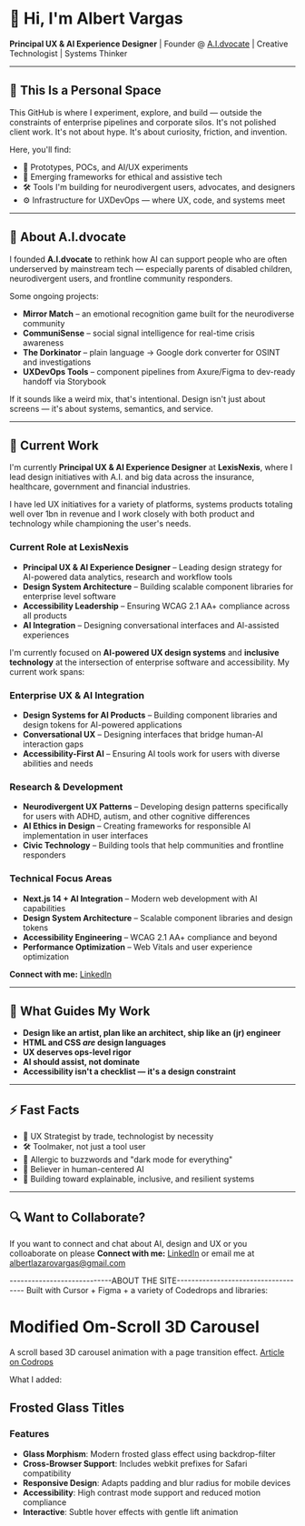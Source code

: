 # 👋 Hi, I'm Albert Vargas

**Principal UX & AI Experience Designer** | Founder @ [A.I.dvocate](https://your-link-here) | Creative Technologist | Systems Thinker

---

## 🚧 This Is a Personal Space

This GitHub is where I experiment, explore, and build — outside the constraints of enterprise pipelines and corporate silos. It's not polished client work. It's not about hype. It's about curiosity, friction, and invention.

Here, you'll find:
- 🧪 Prototypes, POCs, and AI/UX experiments
- 🧠 Emerging frameworks for ethical and assistive tech
- 🛠️ Tools I'm building for neurodivergent users, advocates, and designers
- ⚙️ Infrastructure for UXDevOps — where UX, code, and systems meet

---

## 🦋 About A.I.dvocate

I founded **A.I.dvocate** to rethink how AI can support people who are often underserved by mainstream tech — especially parents of disabled children, neurodivergent users, and frontline community responders.

Some ongoing projects:
- **Mirror Match** – an emotional recognition game built for the neurodiverse community
- **CommuniSense** – social signal intelligence for real-time crisis awareness
- **The Dorkinator** – plain language → Google dork converter for OSINT and investigations
- **UXDevOps Tools** – component pipelines from Axure/Figma to dev-ready handoff via Storybook

If it sounds like a weird mix, that's intentional. Design isn't just about screens — it's about systems, semantics, and service.

---

## 💼 Current Work

I'm currently **Principal UX & AI Experience Designer** at **LexisNexis**, where I lead design initiatives with A.I. and big data across the insurance, healthcare, government and financial industries. 

I have led UX initiatives for a variety of platforms, systems products totaling well over 1bn in revenue and I work closely with both product and technology while championing the user's needs.

### Current Role at LexisNexis
- **Principal UX & AI Experience Designer** – Leading design strategy for AI-powered data analytics, research and workflow tools
- **Design System Architecture** – Building scalable component libraries for enterprise level software
- **Accessibility Leadership** – Ensuring WCAG 2.1 AA+ compliance across all products
- **AI Integration** – Designing conversational interfaces and AI-assisted  experiences

I'm currently focused on **AI-powered UX design systems** and **inclusive technology** at the intersection of enterprise software and accessibility. My current work spans:

### Enterprise UX & AI Integration
- **Design Systems for AI Products** – Building component libraries and design tokens for AI-powered applications
- **Conversational UX** – Designing interfaces that bridge human-AI interaction gaps
- **Accessibility-First AI** – Ensuring AI tools work for users with diverse abilities and needs

### Research & Development
- **Neurodivergent UX Patterns** – Developing design patterns specifically for users with ADHD, autism, and other cognitive differences
- **AI Ethics in Design** – Creating frameworks for responsible AI implementation in user interfaces
- **Civic Technology** – Building tools that help communities and frontline responders

### Technical Focus Areas
- **Next.js 14 + AI Integration** – Modern web development with AI capabilities
- **Design System Architecture** – Scalable component libraries and design tokens
- **Accessibility Engineering** – WCAG 2.1 AA+ compliance and beyond
- **Performance Optimization** – Web Vitals and user experience optimization

**Connect with me:** [LinkedIn](https://www.linkedin.com/in/albertodesignz/)

---

## 🧭 What Guides My Work

- **Design like an artist, plan like an architect, ship like an (jr) engineer**
- **HTML and CSS *are* design languages**
- **UX deserves ops-level rigor**
- **AI should assist, not dominate**
- **Accessibility isn't a checklist — it's a design constraint**

---

## ⚡ Fast Facts

- 🧠 UX Strategist by trade, technologist by necessity  
- 🛠️ Toolmaker, not just a tool user  
- 🐛 Allergic to buzzwords and "dark mode for everything"  
- 🎯 Believer in human-centered AI  
- 🧩 Building toward explainable, inclusive, and resilient systems

---

## 🔍 Want to Collaborate?
If you want to connect and chat about AI, design and UX or you colloaborate on please 
**Connect with me:** [LinkedIn](https://www.linkedin.com/in/albertodesignz/)
or email me at albertlazarovargas@gmail.com

----------------------------ABOUT THE SITE------------------------------------
Built with Cursor + Figma + a variety of Codedrops and libraries:
# Modified Om-Scroll 3D Carousel
A scroll based 3D carousel animation with a page transition effect.
[Article on Codrops](https://tympanus.net/codrops/?p=93330)

What I added:
## Frosted Glass Titles

### Features
- **Glass Morphism**: Modern frosted glass effect using backdrop-filter
- **Cross-Browser Support**: Includes webkit prefixes for Safari compatibility
- **Responsive Design**: Adapts padding and blur radius for mobile devices
- **Accessibility**: High contrast mode support and reduced motion compliance
- **Interactive**: Subtle hover effects with gentle lift animation
